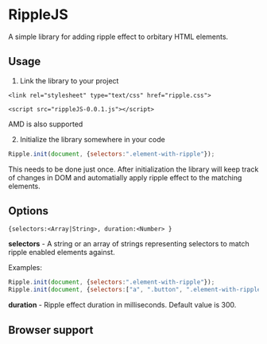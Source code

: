 # RippleJS
A simple library for adding ripple effect to orbitary HTML elements.

## Usage

1. Link the library to your project

  `<link rel="stylesheet" type="text/css" href="ripple.css">`
  
  `<script src="rippleJS-0.0.1.js"></script>`
  
  AMD is also supported
  
2. Initialize the library somewhere in your code
  
  ```javascript
  Ripple.init(document, {selectors:".element-with-ripple"});
  ```
  
  This needs to be done just once. After initialization the library will keep track of changes in DOM and automatially apply ripple effect to the matching elements.
  
## Options

   `
        {selectors:<Array|String>,
       duration:<Number>
       }
    `
  
  **selectors** - A string or an array of strings representing selectors to match ripple enabled elements against.
  
  Examples:
  ```javascript
  Ripple.init(document, {selectors:".element-with-ripple"});
  Ripple.init(document, {selectors:["a", ".button", ".element-with-ripple"]});
  ```
  **duration** - Ripple effect duration in milliseconds. Default value is 300.
  
## Browser support
